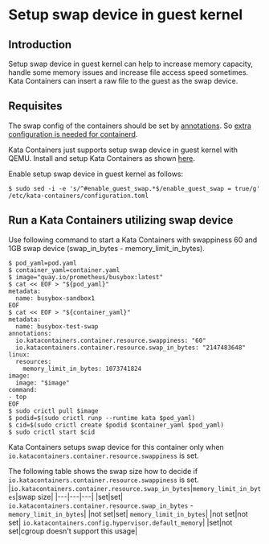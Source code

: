 # Setup swap device in guest kernel

## Introduction

Setup swap device in guest kernel can help to increase memory capacity, handle some memory issues and increase file access speed sometimes.
Kata Containers can insert a raw file to the guest as the swap device.

## Requisites

The swap config of the containers should be set by [annotations](how-to-set-sandbox-config-kata.md#container-options).  So [extra configuration is needed for containerd](how-to-set-sandbox-config-kata.md#containerd-configuration).

Kata Containers just supports setup swap device in guest kernel with QEMU.
Install and setup Kata Containers as shown [here](../install/README.md).

Enable setup swap device in guest kernel as follows:
```
$ sudo sed -i -e 's/^#enable_guest_swap.*$/enable_guest_swap = true/g' /etc/kata-containers/configuration.toml
```

## Run a Kata Containers utilizing swap device

Use following command to start a Kata Containers with swappiness 60 and 1GB swap device (swap_in_bytes - memory_limit_in_bytes).
```
$ pod_yaml=pod.yaml
$ container_yaml=container.yaml
$ image="quay.io/prometheus/busybox:latest"
$ cat << EOF > "${pod_yaml}"
metadata:
  name: busybox-sandbox1
EOF
$ cat << EOF > "${container_yaml}"
metadata:
  name: busybox-test-swap
annotations:
  io.katacontainers.container.resource.swappiness: "60"
  io.katacontainers.container.resource.swap_in_bytes: "2147483648"
linux:
  resources:
    memory_limit_in_bytes: 1073741824
image:
  image: "$image"
command:
- top
EOF
$ sudo crictl pull $image
$ podid=$(sudo crictl runp --runtime kata $pod_yaml)
$ cid=$(sudo crictl create $podid $container_yaml $pod_yaml)
$ sudo crictl start $cid
```

Kata Containers setups swap device for this container only when `io.katacontainers.container.resource.swappiness` is set.

The following table shows the swap size how to decide if `io.katacontainers.container.resource.swappiness` is set.
|`io.katacontainers.container.resource.swap_in_bytes`|`memory_limit_in_bytes`|swap size|
|---|---|---|
|set|set| `io.katacontainers.container.resource.swap_in_bytes` - `memory_limit_in_bytes`|
|not set|set| `memory_limit_in_bytes`|
|not set|not set| `io.katacontainers.config.hypervisor.default_memory`|
|set|not set|cgroup doesn't support this usage|

